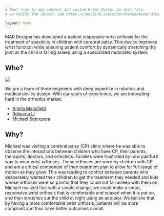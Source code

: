 ```yaml
---
# Feel free to add content and custom Front Matter to this file.
# To modify the layout, see https://jekyllrb.com/docs/themes/#overriding-theme-defaults

layout: home
---
```

MAR Designs has developed a patient responsive wrist orthosis for the treatment of spasticity in children with cerebral palsy. This device improves wrist function while ensuring patient comfort by dynamically stretching the joint as the child is falling asleep using a specialized motorized system.

## Who?

<img src="{{site.baseurl}}/assets/img/group_photo-re.png">

We are a team of three engineers with deep expertise in robotics and medical device design.
With our years of experience, we are innovating hard in the orthotics market.

- [Ariella Mansfield](https://www.linkedin.com/in/ariella-mansfield-96511691/)
- [Rebecca Li](https://rebecca.li/)
- [Michael Sobrepera](https://michaelsobrepera.com)


## Why?
Michael was visiting a cerebral palsy (CP) clinic where he was able to observe the interactions between children who have CP, their parents, therapists, doctors, and orthotists. Families were frustrated by how painful it was to wear wrist orthoses. These orthoses are worn by children with CP and are a critical component of their treatment plan to allow for full range of motion as they grow. This was leading to conflict between parents who desperately wanted their children to get the treatment they needed and kids whose orthoses were so painful that they could not fall asleep with them on. Michael realized that with a simple change, we could make a smart, responsive wrist orthosis that is comfortable and relaxed when it is put on, and then stretches out the child at night using an actuator. We believe that by having a more comfortable wrist orthosis, patients will be more compliant and thus have better outcomes overall.

